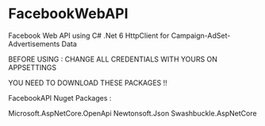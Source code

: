 # FacebookWebAPI
Facebook Web API using C# .Net 6 HttpClient for Campaign-AdSet-Advertisements Data

BEFORE USING : 
CHANGE ALL CREDENTIALS WITH YOURS ON APPSETTINGS

YOU NEED TO DOWNLOAD THESE PACKAGES !!

FacebookAPI Nuget Packages : 

Microsoft.AspNetCore.OpenApi
Newtonsoft.Json
Swashbuckle.AspNetCore
